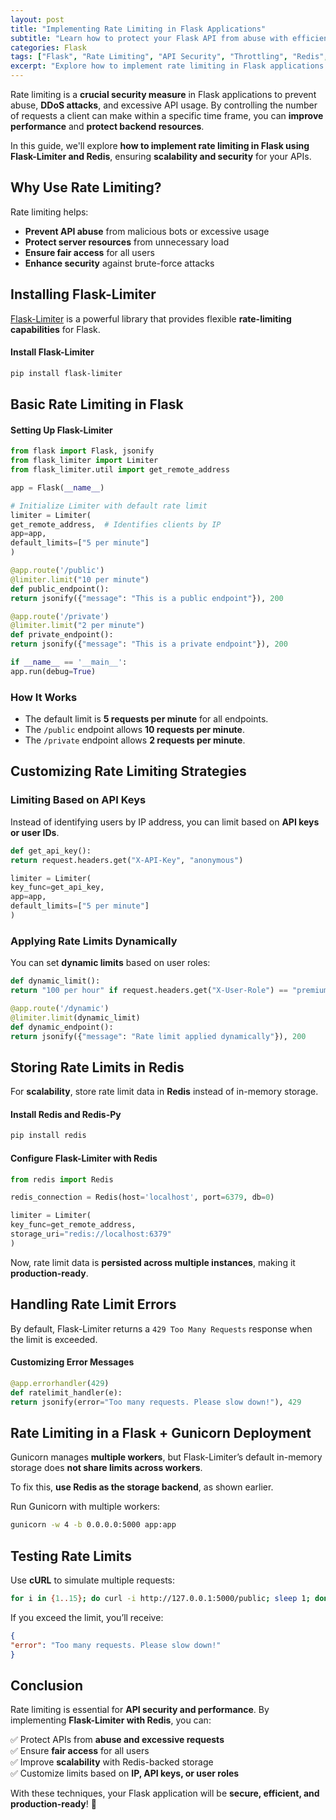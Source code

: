 ```yaml
---
layout: post
title: "Implementing Rate Limiting in Flask Applications"
subtitle: "Learn how to protect your Flask API from abuse with efficient rate-limiting strategies"
categories: Flask
tags: ["Flask", "Rate Limiting", "API Security", "Throttling", "Redis", "Flask-Limiter"]
excerpt: "Explore how to implement rate limiting in Flask applications to prevent API abuse, ensure fair usage, and optimize security using Flask-Limiter and Redis."
---
```




Rate limiting is a **crucial security measure** in Flask applications to prevent abuse, **DDoS attacks**, and excessive API usage. By controlling the number of requests a client can make within a specific time frame, you can **improve performance** and **protect backend resources**.

In this guide, we'll explore **how to implement rate limiting in Flask using Flask-Limiter and Redis**, ensuring **scalability and security** for your APIs.

## Why Use Rate Limiting?

Rate limiting helps:

- **Prevent API abuse** from malicious bots or excessive usage
- **Protect server resources** from unnecessary load
- **Ensure fair access** for all users
- **Enhance security** against brute-force attacks

## Installing Flask-Limiter

[Flask-Limiter](https://flask-limiter.readthedocs.io/en/stable/) is a powerful library that provides flexible **rate-limiting capabilities** for Flask.

#### Install Flask-Limiter

```bash
pip install flask-limiter
```

## Basic Rate Limiting in Flask

#### Setting Up Flask-Limiter

```python
from flask import Flask, jsonify
from flask_limiter import Limiter
from flask_limiter.util import get_remote_address

app = Flask(__name__)

# Initialize Limiter with default rate limit
limiter = Limiter(
get_remote_address,  # Identifies clients by IP
app=app,
default_limits=["5 per minute"]
)

@app.route('/public')
@limiter.limit("10 per minute")
def public_endpoint():
return jsonify({"message": "This is a public endpoint"}), 200

@app.route('/private')
@limiter.limit("2 per minute")
def private_endpoint():
return jsonify({"message": "This is a private endpoint"}), 200

if __name__ == '__main__':
app.run(debug=True)
```

### How It Works

- The default limit is **5 requests per minute** for all endpoints.
- The `/public` endpoint allows **10 requests per minute**.
- The `/private` endpoint allows **2 requests per minute**.

## Customizing Rate Limiting Strategies

### Limiting Based on API Keys

Instead of identifying users by IP address, you can limit based on **API keys or user IDs**.

```python
def get_api_key():
return request.headers.get("X-API-Key", "anonymous")

limiter = Limiter(
key_func=get_api_key,
app=app,
default_limits=["5 per minute"]
)
```

### Applying Rate Limits Dynamically

You can set **dynamic limits** based on user roles:

```python
def dynamic_limit():
return "100 per hour" if request.headers.get("X-User-Role") == "premium" else "10 per hour"

@app.route('/dynamic')
@limiter.limit(dynamic_limit)
def dynamic_endpoint():
return jsonify({"message": "Rate limit applied dynamically"}), 200
```

## Storing Rate Limits in Redis

For **scalability**, store rate limit data in **Redis** instead of in-memory storage.

#### Install Redis and Redis-Py

```bash
pip install redis
```

#### Configure Flask-Limiter with Redis

```python
from redis import Redis

redis_connection = Redis(host='localhost', port=6379, db=0)

limiter = Limiter(
key_func=get_remote_address,
storage_uri="redis://localhost:6379"
)
```

Now, rate limit data is **persisted across multiple instances**, making it **production-ready**.

## Handling Rate Limit Errors

By default, Flask-Limiter returns a `429 Too Many Requests` response when the limit is exceeded.

#### Customizing Error Messages

```python
@app.errorhandler(429)
def ratelimit_handler(e):
return jsonify(error="Too many requests. Please slow down!"), 429
```

## Rate Limiting in a Flask + Gunicorn Deployment

Gunicorn manages **multiple workers**, but Flask-Limiter’s default in-memory storage does **not share limits across workers**.

To fix this, **use Redis as the storage backend**, as shown earlier.

Run Gunicorn with multiple workers:

```bash
gunicorn -w 4 -b 0.0.0.0:5000 app:app
```

## Testing Rate Limits

Use **cURL** to simulate multiple requests:

```bash
for i in {1..15}; do curl -i http://127.0.0.1:5000/public; sleep 1; done
```

If you exceed the limit, you’ll receive:

```json
{
"error": "Too many requests. Please slow down!"
}
```

## Conclusion

Rate limiting is essential for **API security and performance**. By implementing **Flask-Limiter with Redis**, you can:

✅ Protect APIs from **abuse and excessive requests**  
✅ Ensure **fair access** for all users  
✅ Improve **scalability** with Redis-backed storage  
✅ Customize limits based on **IP, API keys, or user roles**

With these techniques, your Flask application will be **secure, efficient, and production-ready**! 🚀  
